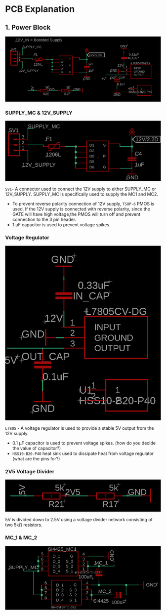 # PCB Explanation

## 1. Power Block
![image1](images/image1.png)

### SUPPLY_MC & 12V_SUPPLY

![image2](images/image2.png)

`SV1`- A connector used to connect the 12V supply to either SUPPLY_MC or 12V_SUPPLY. SUPPLY_MC is specifically used to supply the MC1 and MC2.

* To prevent reverse polarity connection of 12V supply, `TSOP-6` PMOS is used. If the 12V supply is connected with reverse polarity, since the GATE will have high voltage,the PMOS will turn off and prevent connection to the 3 pin header.
* 1&nbsp;μF capacitor is used to prevent voltage spikes.

### Voltage Regulator

![image3](images/image3.png)

`L7805` - A voltage regulator is used to provide a stable 5V output from the 12V supply.

* 0.1&nbsp;μF capacitor is used to prevent voltage spikes. (how do you decide the value of capacitor?)
* `HSS10-B20-P40` heat sink used to dissipate heat from voltage regulator (what are the pins for?)

### 2V5 Voltage Divider

![image4](images/image4.png)

5V is divided down to 2.5V using a voltage divider network consisting of two 5kΩ resistors.

### MC_1 & MC_2

![image5](images/image5.png)




